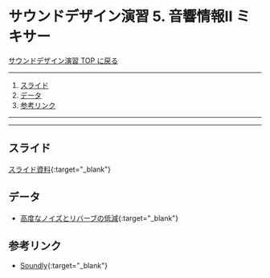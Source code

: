 # サウンドデザイン演習 5. 音響情報II ミキサー<!-- omit in toc -->

[サウンドデザイン演習 TOP に戻る](./index.md)

---

1. [スライド](#スライド)
2. [データ](#データ)
3. [参考リンク](#参考リンク)

---

---

## スライド

[スライド資料](./sd_05slide.pdf){:target="_blank"}

## データ
- [高度なノイズとリバーブの低減](https://helpx.adobe.com/jp/premiere-pro/how-to/advanced-noise-reverberation-reduction.html){:target="_blank"}


## 参考リンク
- [Soundly](https://getsoundly.com/){:target="_blank"}

